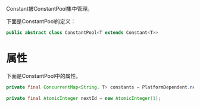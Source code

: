 
Constant被ConstantPool集中管理。

下面是ConstantPool的定义：
```java
public abstract class ConstantPool<T extends Constant<T>>
```

# 属性

下面是ConstantPool中的属性。
```java
private final ConcurrentMap<String, T> constants = PlatformDependent.newConcurrentHashMap();  
  
private final AtomicInteger nextId = new AtomicInteger(1);
```

